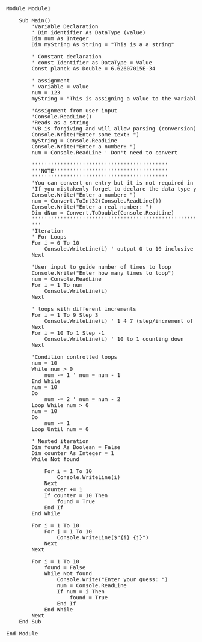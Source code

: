 <pre lang=vb.net>
Module Module1

    Sub Main()
        'Variable Declaration
        ' Dim identifier As DataType (value)
        Dim num As Integer
        Dim myString As String = "This is a a string"

        ' Constant declaration
        ' const Identifier as DataType = Value
        Const planck As Double = 6.62607015E-34

        ' assignment
        ' variable = value
        num = 123
        myString = "This is assigning a value to the variable"

        'Assignment from user input
        'Console.ReadLine()
        'Reads as a string
        'VB is forgiving and will allow parsing (conversion) to data type of variable (in most cases)
        Console.Write("Enter some text: ")
        myString = Console.ReadLine
        Console.Write("Enter a number: ")
        num = Console.ReadLine ' Don't need to convert

        '''''''''''''''''''''''''''''''''''''''''''
        '''NOTE''''''''''''''''''''''''''''''''''''
        '''''''''''''''''''''''''''''''''''''''''''
        'You can convert on entry but it is not required in the coding requirements
        'If you mistakenly forget to declare the data type you would need to convert on first entry
        Console.Write("Enter a number: ")
        num = Convert.ToInt32(Console.ReadLine())
        Console.Write("Enter a real number: ")
        Dim dNum = Convert.ToDouble(Console.ReadLine)
        ''''''''''''''''''''''''''''''''''''''''''''''''''''''
        '''
        'Iteration
        ' For Loops
        For i = 0 To 10
            Console.WriteLine(i) ' output 0 to 10 inclusive
        Next

        'User input to guide number of times to loop
        Console.Write("Enter how many times to loop")
        num = Console.ReadLine
        For i = 1 To num
            Console.WriteLine(i)
        Next

        ' loops with different increments
        For i = 1 To 9 Step 3
            Console.WriteLine(i) ' 1 4 7 (step/increment of 3)
        Next
        For i = 10 To 1 Step -1
            Console.WriteLine(i) ' 10 to 1 counting down
        Next

        'Condition controlled loops
        num = 10
        While num > 0
            num -= 1 ' num = num - 1
        End While
        num = 10
        Do
            num -= 2 ' num = num - 2
        Loop While num > 0
        num = 10
        Do
            num -= 1
        Loop Until num = 0

        ' Nested iteration
        Dim found As Boolean = False
        Dim counter As Integer = 1
        While Not found

            For i = 1 To 10
                Console.WriteLine(i)
            Next
            counter += 1
            If counter = 10 Then
                found = True
            End If
        End While

        For i = 1 To 10
            For j = 1 To 10
                Console.WriteLine($"{i} {j}")
            Next
        Next

        For i = 1 To 10
            found = False
            While Not found
                Console.Write("Enter your guess: ")
                num = Console.ReadLine
                If num = i Then
                    found = True
                End If
            End While
        Next
    End Sub

End Module
